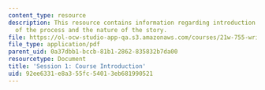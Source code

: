 ```yaml
---
content_type: resource
description: This resource contains information regarding introduction and discussion
  of the process and the nature of the story.
file: https://ol-ocw-studio-app-qa.s3.amazonaws.com/courses/21w-755-writing-and-reading-short-stories-spring-2012/92ee6331e8a355fc54013eb681990521_MIT21W_755S12_ses1.pdf
file_type: application/pdf
parent_uid: 0a37dbb1-bccb-81b1-2862-835832b7da00
resourcetype: Document
title: 'Session 1: Course Introduction'
uid: 92ee6331-e8a3-55fc-5401-3eb681990521
---
```

